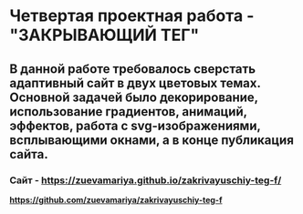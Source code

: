 # Четвертая проектная работа - "ЗАКРЫВАЮЩИЙ ТЕГ"
## В данной работе требовалось сверстать адаптивный сайт в двух цветовых темах. Основной задачей было декорирование, использование градиентов, анимаций, эффектов, работа с svg-изображениями, всплывающими окнами, а в конце публикация сайта.
### Сайт - https://zuevamariya.github.io/zakrivayuschiy-teg-f/
**https://github.com/zuevamariya/zakrivayuschiy-teg-f**
